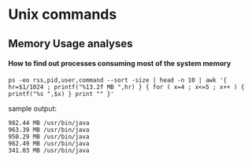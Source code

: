 Unix commands
===================

Memory Usage analyses
-------------

#### How to find out processes consuming most of the system memory

```
ps -eo rss,pid,user,command --sort -size | head -n 10 | awk '{ hr=$1/1024 ; printf("%13.2f MB ",hr) } { for ( x=4 ; x<=5 ; x++ ) { printf("%s ",$x) } print "" }'
``` 

sample output:
```
982.44 MB /usr/bin/java 
963.39 MB /usr/bin/java 
950.29 MB /usr/bin/java 
962.49 MB /usr/bin/java 
341.03 MB /usr/bin/java 
```
